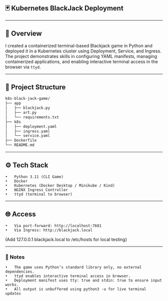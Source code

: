 ## 🃏 Kubernetes BlackJack Deployment
---

## 📘 Overview
I created a containerized terminal-based Blackjack game in Python and deployed it in a Kubernetes cluster using Deployment, Service, and Ingress. The project demonstrates skills in configuring YAML manifests, managing containerized applications, and enabling interactive terminal access in the browser via `ttyd`.

---

## 🧱 Project Structure
```bash
k8s-black-jack-game/  
├── app
│   ├── blackjack.py
│   ├── art.py
│   └── requirements.txt
├── k8s
│   ├── deployment.yaml
│   ├── ingress.yaml
│   └── service.yaml
├── Dockerfile
└── README.md
```
---
## ⚙️ Tech Stack
	•	Python 3.11 (CLI Game)
	•	Docker
	•	Kubernetes (Docker Desktop / Minikube / Kind)
	•	NGINX Ingress Controller
	•	ttyd (terminal to browser)

---
## 🌐 Access
	•	Via port-forward: http://localhost:7681
	•	Via Ingress: http://blackjack.local
(Add 127.0.0.1 blackjack.local to /etc/hosts for local testing)

---
### 📝 Notes
	•	The game uses Python’s standard library only, no external dependencies.
	•	ttyd enables interactive terminal access in browser.
	•	Deployment manifest uses tty: true and stdin: true to ensure input works.
	•	All output is unbuffered using python3 -u for live terminal updates
